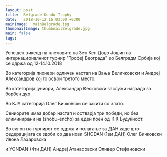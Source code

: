 ```yaml
---
layout: post
title:  Belgrade Kendo Trophy
date:   2018-10-12 16:03:00 +0300
mainImage:  mainBelgrade.jpg
thumbnailImage: thumbnailBelgrade.jpg
main: false
tags:   
---
```


Успешен викенд на членовите на Зен Кен Доџо Јошин на интернационалниот турнир "Трофеј Београда" во Белградм Србија кој се одржа од 12-14.10.2018

Во категорија пионери одличен настап на Вања Величковски и Андреј Александров кој го освои третото место.

Во категорија јуниори, Александар Кесковски заслужи награда за борбен дух.

Во КЈУ категорија Олег Бичковски се закити со злато.

Сениорите имаа добар настап и остварја три победи, но беа елиминирани на (shobu-encho) за еден поен од К.К Будуќност.

Во склоп на турнирот се одржа и полагање за ДАН каде што федерацијата се здоби со два нови SHODAN (1ви ДАН)
Олег Бичковски
Ивона Лазаровска

и YONDAN (4ти ДАН)
Андреј Атанасовски
Оливер Стефановски